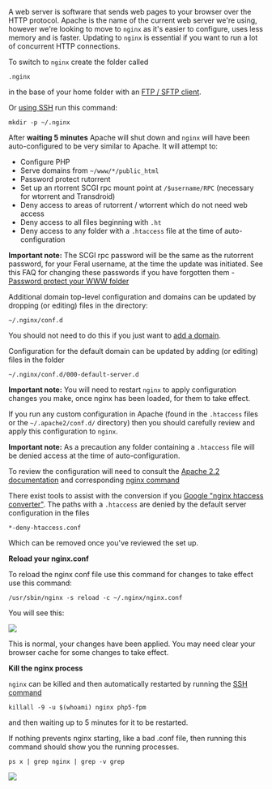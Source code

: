 
A web server is software that sends web pages to your browser over the HTTP protocol. Apache is the name of the current web server we're using, however we're looking to move to `nginx` as it's easier to configure, uses less memory and is faster. Updating to `nginx` is essential if you want to run a lot of concurrent HTTP connections.

To switch to `nginx` create the folder called 

~~~
.nginx
~~~

in the base of your home folder with an [FTP / SFTP client](https://www.feralhosting.com/faq/view?question=187). 

Or [using SSH](https://www.feralhosting.com/faq/view?question=12) run this command:

~~~
mkdir -p ~/.nginx
~~~

After **waiting 5 minutes** Apache will shut down and `nginx` will have been auto-configured to be very similar to Apache. It will attempt to:

- Configure PHP
- Serve domains from `~/www/*/public_html`
- Password protect rutorrent
- Set up an rtorrent SCGI rpc mount point at `/$username/RPC` (necessary for wtorrent and Transdroid)
- Deny access to areas of rutorrent / wtorrent which do not need web access
- Deny access to all files beginning with `.ht`
- Deny access to any folder with a `.htaccess` file at the time of auto-configuration

**Important note:** The SCGI rpc password will be the same as the rutorrent password, for your Feral username, at the time the update was initiated. See this FAQ for changing these passwords if you have forgotten them - [Password protect your WWW folder](https://www.feralhosting.com/faq/view?question=22)

Additional domain top-level configuration and domains can be updated by dropping (or editing) files in the directory: 

~~~
~/.nginx/conf.d
~~~

You should not need to do this if you just want to [add a domain](https://www.feralhosting.com/faq/view?question=52). 

Configuration for the default domain can be updated by adding (or editing) files in the folder 

~~~
~/.nginx/conf.d/000-default-server.d
~~~

**Important note:** You will need to restart `nginx` to apply configuration changes you make, once nginx has been loaded, for them to take effect.

If you run any custom configuration in Apache (found in the `.htaccess` files or the `~/.apache2/conf.d/` directory) then you should carefully review and apply this configuration to `nginx`. 

**Important note:** As a precaution any folder containing a `.htaccess` file will be denied access at the time of auto-configuration.

To review the configuration will need to consult the [Apache 2.2 documentation](http://httpd.apache.org/docs/2.2/index.html) and corresponding [nginx command](http://wiki.nginx.org/Main)

There exist tools to assist with the conversion if you [Google "nginx htaccess converter"](https://www.google.com/#q=nginx+htaccess+converter). The paths with a `.htaccess` are denied by the default server configuration in the files 

~~~
*-deny-htaccess.conf
~~~

Which can be removed once you've reviewed the set up.

**Reload your nginx.conf**

To reload the nginx conf file use this command for changes to take effect use this command:

~~~
/usr/sbin/nginx -s reload -c ~/.nginx/nginx.conf
~~~

You will see this:

![](https://raw.github.com/feralhosting/feralfilehosting/master/Feral%20Wiki/HTTP/Updating%20Apache%20to%20nginx/nginx.png)

This is normal, your changes have been applied. You may need clear your browser cache for some changes to take effect.

**Kill the nginx process**

`nginx` can be killed and then automatically restarted by running the [SSH command](https://www.feralhosting.com/faq/view?question=12) 

~~~
killall -9 -u $(whoami) nginx php5-fpm
~~~

and then waiting up to 5 minutes for it to be restarted.

If nothing prevents nginx starting, like a bad .conf file, then running this command should show you the running processes.

~~~
ps x | grep nginx | grep -v grep
~~~

![](https://raw.github.com/feralhosting/feralfilehosting/master/Feral%20Wiki/HTTP/Updating%20Apache%20to%20nginx/started.png)



